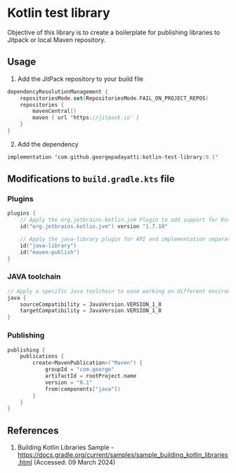 # Kotlin test library

Objective of this library is to create a boilerplate for publishing libraries to Jitpack or local Maven repository.

## Usage

1. Add the JitPack repository to your build file

```kotlin
dependencyResolutionManagement {
    repositoriesMode.set(RepositoriesMode.FAIL_ON_PROJECT_REPOS)
    repositories {
        mavenCentral()
        maven { url 'https://jitpack.io' }
    }
}
```

2. Add the dependency

```kotlin
implementation 'com.github.georgepadayatti:kotlin-test-library:0.1'
```

## Modifications to `build.gradle.kts` file

### Plugins

```kotlin
plugins {
    // Apply the org.jetbrains.kotlin.jvm Plugin to add support for Kotlin.
    id("org.jetbrains.kotlin.jvm") version "1.7.10"

    // Apply the java-library plugin for API and implementation separation.
    id("java-library")
    id("maven-publish")
}
```

### JAVA toolchain

```kotlin
// Apply a specific Java toolchain to ease working on different environments.
java {
    sourceCompatibility = JavaVersion.VERSION_1_8
    targetCompatibility = JavaVersion.VERSION_1_8
}
```

### Publishing

```kotlin
publishing {
    publications {
        create<MavenPublication>("Maven") {
            groupId = "com.george"
            artifactId = rootProject.name
            version = "0.1"
            from(components["java"])
        }
    }
}
```

## References

1. Building Kotlin Libraries Sample - https://docs.gradle.org/current/samples/sample_building_kotlin_libraries.html (Accessed: 09 March 2024)
